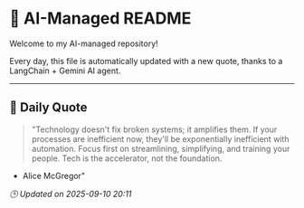 # 🧠 AI-Managed README

Welcome to my AI-managed repository!

Every day, this file is automatically updated with a new quote, thanks to a LangChain + Gemini AI agent.

---

## 📅 Daily Quote

> "Technology doesn't fix broken systems; it amplifies them.
If your processes are inefficient now, they'll be exponentially
inefficient with automation. Focus first on streamlining,
simplifying, and training your people. Tech is the accelerator,
not the foundation.
- Alice McGregor"

*🕒 Updated on 2025-09-10 20:11*